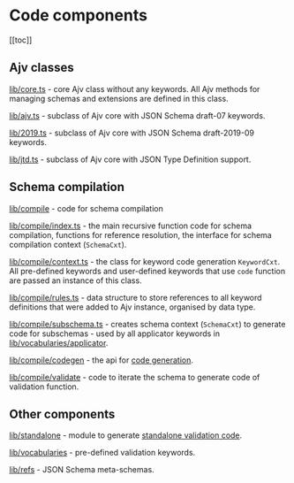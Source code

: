 # Code components

[[toc]]

## Ajv classes

[lib/core.ts](https://github.com/ajv-validator/ajv/blob/master/lib/core.ts) - core Ajv class without any keywords. All Ajv methods for managing schemas and extensions are defined in this class.

[lib/ajv.ts](https://github.com/ajv-validator/ajv/blob/master/lib/ajv.ts) - subclass of Ajv core with JSON Schema draft-07 keywords.

[lib/2019.ts](https://github.com/ajv-validator/ajv/blob/master/lib/2019.ts) - subclass of Ajv core with JSON Schema draft-2019-09 keywords.

[lib/jtd.ts](https://github.com/ajv-validator/ajv/blob/master/lib/jtd.ts) - subclass of Ajv core with JSON Type Definition support.

## Schema compilation

[lib/compile](https://github.com/ajv-validator/ajv/blob/master/lib/compile) - code for schema compilation

[lib/compile/index.ts](https://github.com/ajv-validator/ajv/blob/master/lib/compile/index.ts) - the main recursive function code for schema compilation, functions for reference resolution, the interface for schema compilation context (`SchemaCxt`).

[lib/compile/context.ts](https://github.com/ajv-validator/ajv/blob/master/lib/compile/context.ts) - the class for keyword code generation `KeywordCxt`. All pre-defined keywords and user-defined keywords that use `code` function are passed an instance of this class.

[lib/compile/rules.ts](https://github.com/ajv-validator/ajv/blob/master/lib/compile/rules.ts) - data structure to store references to all keyword definitions that were added to Ajv instance, organised by data type.

[lib/compile/subschema.ts](https://github.com/ajv-validator/ajv/blob/master/lib/compile/subschema.ts) - creates schema context (`SchemaCxt`) to generate code for subschemas - used by all applicator keywords in [lib/vocabularies/applicator](https://github.com/ajv-validator/ajv/blob/master/lib/vocabularies/applicator).

[lib/compile/codegen](https://github.com/ajv-validator/ajv/blob/master/lib/compile/codegen) - the api for [code generation](./codegen.md).

[lib/compile/validate](https://github.com/ajv-validator/ajv/blob/master/lib/compile/validate) - code to iterate the schema to generate code of validation function.

## Other components

[lib/standalone](https://github.com/ajv-validator/ajv/blob/master/lib/standalone) - module to generate [standalone validation code](./standalone.md).

[lib/vocabularies](https://github.com/ajv-validator/ajv/blob/master/lib/vocabularies) - pre-defined validation keywords.

[lib/refs](https://github.com/ajv-validator/ajv/blob/master/lib/refs) - JSON Schema meta-schemas.
